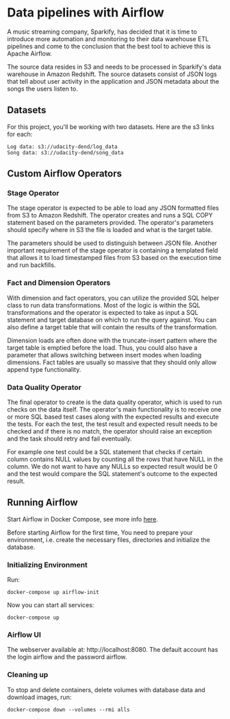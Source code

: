 # Data pipelines with Airflow

A music streaming company, Sparkify, has decided that it is time to introduce more automation and monitoring to their data warehouse ETL pipelines and come to the conclusion that the best tool to achieve this is Apache Airflow.

The source data resides in S3 and needs to be processed in Sparkify's data warehouse in Amazon Redshift. The source datasets consist of JSON logs that tell about user activity in the application and JSON metadata about the songs the users listen to.

## Datasets
For this project, you'll be working with two datasets. Here are the s3 links for each:
```
Log data: s3://udacity-dend/log_data
Song data: s3://udacity-dend/song_data
```

## Custom Airflow Operators

### Stage Operator
The stage operator is expected to be able to load any JSON formatted files from S3 to Amazon Redshift. The operator creates and runs a SQL COPY statement based on the parameters provided. The operator's parameters should specify where in S3 the file is loaded and what is the target table.

The parameters should be used to distinguish between JSON file. Another important requirement of the stage operator is containing a templated field that allows it to load timestamped files from S3 based on the execution time and run backfills.

### Fact and Dimension Operators
With dimension and fact operators, you can utilize the provided SQL helper class to run data transformations. Most of the logic is within the SQL transformations and the operator is expected to take as input a SQL statement and target database on which to run the query against. You can also define a target table that will contain the results of the transformation.

Dimension loads are often done with the truncate-insert pattern where the target table is emptied before the load. Thus, you could also have a parameter that allows switching between insert modes when loading dimensions. Fact tables are usually so massive that they should only allow append type functionality.

### Data Quality Operator
The final operator to create is the data quality operator, which is used to run checks on the data itself. The operator's main functionality is to receive one or more SQL based test cases along with the expected results and execute the tests. For each the test, the test result and expected result needs to be checked and if there is no match, the operator should raise an exception and the task should retry and fail eventually.

For example one test could be a SQL statement that checks if certain column contains NULL values by counting all the rows that have NULL in the column. We do not want to have any NULLs so expected result would be 0 and the test would compare the SQL statement's outcome to the expected result.

## Running Airflow
Start Airflow in Docker Compose, see more info [here](https://airflow.apache.org/docs/apache-airflow/stable/start/docker.html).

Before starting Airflow for the first time, You need to prepare your environment, i.e. create the necessary files, directories and initialize the database.

### Initializing Environment
Run:
```
docker-compose up airflow-init
```

Now you can start all services:
```
docker-compose up
```

### Airflow UI

The webserver available at: http://localhost:8080. The default account has the login airflow and the password airflow.

### Cleaning up

To stop and delete containers, delete volumes with database data and download images, run:
```
docker-compose down --volumes --rmi alls
```